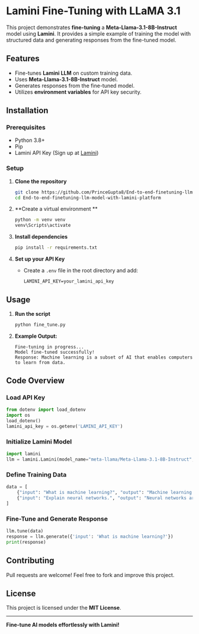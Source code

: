 # Lamini Fine-Tuning with LLaMA 3.1

This project demonstrates **fine-tuning** a **Meta-Llama-3.1-8B-Instruct** model using **Lamini**. It provides a simple example of training the model with structured data and generating responses from the fine-tuned model.

## Features

- Fine-tunes **Lamini LLM** on custom training data.
- Uses **Meta-Llama-3.1-8B-Instruct** model.
- Generates responses from the fine-tuned model.
- Utilizes **environment variables** for API key security.

## Installation

### Prerequisites

- Python 3.8+
- Pip
- Lamini API Key (Sign up at [Lamini](https://lamini.ai/))

### Setup

1. **Clone the repository**

   ```bash
   git clone https://github.com/PrinceGupta8/End-to-end-finetuning-llm-model-with-lamini-platform.git
   cd End-to-end-finetuning-llm-model-with-lamini-platform
   ```

2. \*\*Create a virtual environment \*\*

   ```bash
   python -m venv venv
   venv\Scripts\activate
   ```

3. **Install dependencies**

   ```bash
   pip install -r requirements.txt
   ```

4. **Set up your API Key**

   - Create a `.env` file in the root directory and add:
     ```
     LAMINI_API_KEY=your_lamini_api_key
     ```

## Usage

1. **Run the script**

   ```bash
   python fine_tune.py
   ```

2. **Example Output:**

   ```
   Fine-tuning in progress...
   Model fine-tuned successfully!
   Response: Machine learning is a subset of AI that enables computers to learn from data.
   ```

## Code Overview

### Load API Key

```python
from dotenv import load_dotenv
import os
load_dotenv()
lamini_api_key = os.getenv('LAMINI_API_KEY')
```

### Initialize Lamini Model

```python
import lamini
llm = lamini.Lamini(model_name="meta-llama/Meta-Llama-3.1-8B-Instruct", api_key=lamini_api_key)
```

### Define Training Data

```python
data = [
    {"input": "What is machine learning?", "output": "Machine learning is a subset of AI that enables computers to learn from data."},
    {"input": "Explain neural networks.", "output": "Neural networks are computing systems inspired by the human brain, used in deep learning."}
]
```

### Fine-Tune and Generate Response

```python
llm.tune(data)
response = llm.generate({'input': 'What is machine learning?'})
print(response)
```

## Contributing

Pull requests are welcome! Feel free to fork and improve this project.

## License

This project is licensed under the **MIT License**.

---

**Fine-tune AI models effortlessly with Lamini!**

